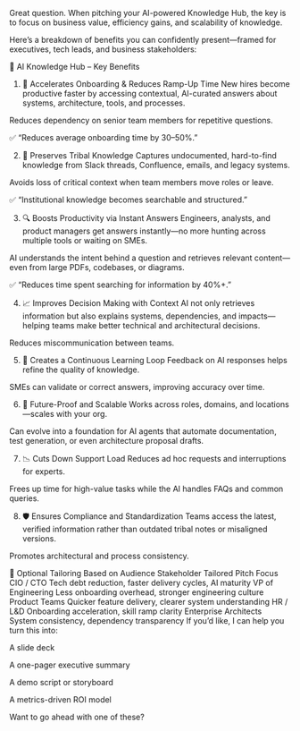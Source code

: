 Great question. When pitching your AI-powered Knowledge Hub, the key is to focus on business value, efficiency gains, and scalability of knowledge.

Here’s a breakdown of benefits you can confidently present—framed for executives, tech leads, and business stakeholders:

🎯 AI Knowledge Hub – Key Benefits
1. 🚀 Accelerates Onboarding & Reduces Ramp-Up Time
New hires become productive faster by accessing contextual, AI-curated answers about systems, architecture, tools, and processes.

Reduces dependency on senior team members for repetitive questions.

✅ “Reduces average onboarding time by 30–50%.”

2. 🧠 Preserves Tribal Knowledge
Captures undocumented, hard-to-find knowledge from Slack threads, Confluence, emails, and legacy systems.

Avoids loss of critical context when team members move roles or leave.

✅ “Institutional knowledge becomes searchable and structured.”

3. 🔍 Boosts Productivity via Instant Answers
Engineers, analysts, and product managers get answers instantly—no more hunting across multiple tools or waiting on SMEs.

AI understands the intent behind a question and retrieves relevant content—even from large PDFs, codebases, or diagrams.

✅ “Reduces time spent searching for information by 40%+.”

4. 📈 Improves Decision Making with Context
AI not only retrieves information but also explains systems, dependencies, and impacts—helping teams make better technical and architectural decisions.

Reduces miscommunication between teams.

5. 🔄 Creates a Continuous Learning Loop
Feedback on AI responses helps refine the quality of knowledge.

SMEs can validate or correct answers, improving accuracy over time.

6. 🤖 Future-Proof and Scalable
Works across roles, domains, and locations—scales with your org.

Can evolve into a foundation for AI agents that automate documentation, test generation, or even architecture proposal drafts.

7. 📉 Cuts Down Support Load
Reduces ad hoc requests and interruptions for experts.

Frees up time for high-value tasks while the AI handles FAQs and common queries.

8. 🛡️ Ensures Compliance and Standardization
Teams access the latest, verified information rather than outdated tribal notes or misaligned versions.

Promotes architectural and process consistency.

🔧 Optional Tailoring Based on Audience
Stakeholder	Tailored Pitch Focus
CIO / CTO	Tech debt reduction, faster delivery cycles, AI maturity
VP of Engineering	Less onboarding overhead, stronger engineering culture
Product Teams	Quicker feature delivery, clearer system understanding
HR / L&D	Onboarding acceleration, skill ramp clarity
Enterprise Architects	System consistency, dependency transparency
If you’d like, I can help you turn this into:

A slide deck

A one-pager executive summary

A demo script or storyboard

A metrics-driven ROI model

Want to go ahead with one of these?

